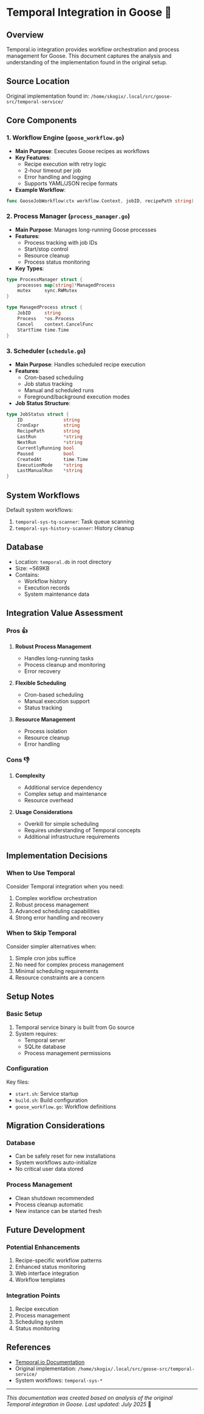 # Temporal Integration in Goose 🍹

## Overview
Temporal.io integration provides workflow orchestration and process management for Goose. This document captures the analysis and understanding of the implementation found in the original setup.

## Source Location
Original implementation found in: `/home/skogix/.local/src/goose-src/temporal-service/`

## Core Components

### 1. Workflow Engine (`goose_workflow.go`)
- **Main Purpose**: Executes Goose recipes as workflows
- **Key Features**:
  - Recipe execution with retry logic
  - 2-hour timeout per job
  - Error handling and logging
  - Supports YAML/JSON recipe formats
- **Example Workflow**:
```go
func GooseJobWorkflow(ctx workflow.Context, jobID, recipePath string)
```

### 2. Process Manager (`process_manager.go`)
- **Main Purpose**: Manages long-running Goose processes
- **Features**:
  - Process tracking with job IDs
  - Start/stop control
  - Resource cleanup
  - Process status monitoring
- **Key Types**:
```go
type ProcessManager struct {
    processes map[string]*ManagedProcess
    mutex     sync.RWMutex
}

type ManagedProcess struct {
    JobID     string
    Process   *os.Process
    Cancel    context.CancelFunc
    StartTime time.Time
}
```

### 3. Scheduler (`schedule.go`)
- **Main Purpose**: Handles scheduled recipe execution
- **Features**:
  - Cron-based scheduling
  - Job status tracking
  - Manual and scheduled runs
  - Foreground/background execution modes
- **Job Status Structure**:
```go
type JobStatus struct {
    ID               string
    CronExpr         string
    RecipePath       string
    LastRun          *string
    NextRun          *string
    CurrentlyRunning bool
    Paused           bool
    CreatedAt        time.Time
    ExecutionMode    *string
    LastManualRun    *string
}
```

## System Workflows
Default system workflows:
1. `temporal-sys-tq-scanner`: Task queue scanning
2. `temporal-sys-history-scanner`: History cleanup

## Database
- Location: `temporal.db` in root directory
- Size: ~569KB
- Contains:
  - Workflow history
  - Execution records
  - System maintenance data

## Integration Value Assessment

### Pros 👍
1. **Robust Process Management**
   - Handles long-running tasks
   - Process cleanup and monitoring
   - Error recovery

2. **Flexible Scheduling**
   - Cron-based scheduling
   - Manual execution support
   - Status tracking

3. **Resource Management**
   - Process isolation
   - Resource cleanup
   - Error handling

### Cons 👎
1. **Complexity**
   - Additional service dependency
   - Complex setup and maintenance
   - Resource overhead

2. **Usage Considerations**
   - Overkill for simple scheduling
   - Requires understanding of Temporal concepts
   - Additional infrastructure requirements

## Implementation Decisions

### When to Use Temporal
Consider Temporal integration when you need:
1. Complex workflow orchestration
2. Robust process management
3. Advanced scheduling capabilities
4. Strong error handling and recovery

### When to Skip Temporal
Consider simpler alternatives when:
1. Simple cron jobs suffice
2. No need for complex process management
3. Minimal scheduling requirements
4. Resource constraints are a concern

## Setup Notes

### Basic Setup
1. Temporal service binary is built from Go source
2. System requires:
   - Temporal server
   - SQLite database
   - Process management permissions

### Configuration
Key files:
- `start.sh`: Service startup
- `build.sh`: Build configuration
- `goose_workflow.go`: Workflow definitions

## Migration Considerations

### Database
- Can be safely reset for new installations
- System workflows auto-initialize
- No critical user data stored

### Process Management
- Clean shutdown recommended
- Process cleanup automatic
- New instance can be started fresh

## Future Development

### Potential Enhancements
1. Recipe-specific workflow patterns
2. Enhanced status monitoring
3. Web interface integration
4. Workflow templates

### Integration Points
1. Recipe execution
2. Process management
3. Scheduling system
4. Status monitoring

## References
- [Temporal.io Documentation](https://docs.temporal.io/)
- Original implementation: `/home/skogix/.local/src/goose-src/temporal-service/`
- System workflows: `temporal-sys-*`

---
*This documentation was created based on analysis of the original Temporal integration in Goose. Last updated: July 2025* 🍹
